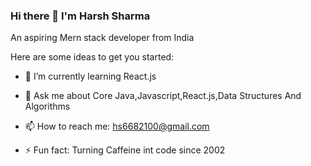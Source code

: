 ### Hi there 👋 I'm Harsh Sharma

An aspiring Mern stack developer from India



Here are some ideas to get you started:

- 🌱 I’m currently learning React.js

- 💬 Ask me about Core Java,Javascript,React.js,Data Structures And Algorithms

- 📫 How to reach me: hs6682100@gmail.com

- ⚡ Fun fact: Turning Caffeine int code since 2002


  
